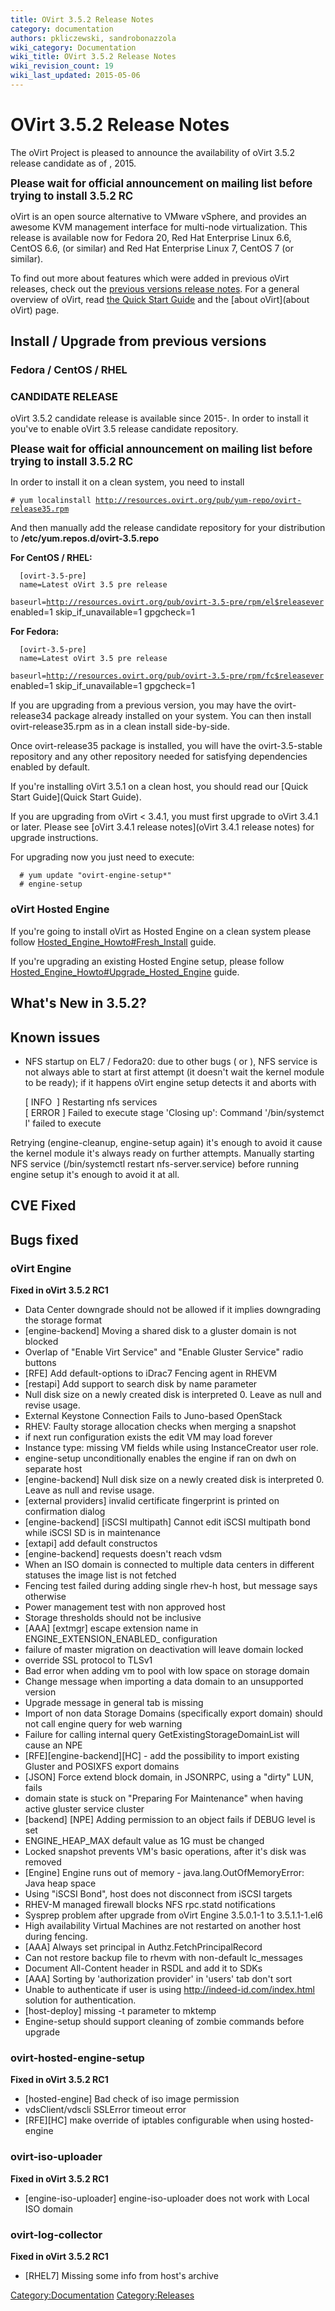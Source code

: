 ```yaml
---
title: OVirt 3.5.2 Release Notes
category: documentation
authors: pkliczewski, sandrobonazzola
wiki_category: Documentation
wiki_title: OVirt 3.5.2 Release Notes
wiki_revision_count: 19
wiki_last_updated: 2015-05-06
---
```


# OVirt 3.5.2 Release Notes

The oVirt Project is pleased to announce the availability of oVirt 3.5.2 release candidate as of <date>, 2015.

<big>**Please wait for official announcement on mailing list before trying to install 3.5.2 RC**</big>

oVirt is an open source alternative to VMware vSphere, and provides an awesome KVM management interface for multi-node virtualization. This release is available now for Fedora 20, Red Hat Enterprise Linux 6.6, CentOS 6.6, (or similar) and Red Hat Enterprise Linux 7, CentOS 7 (or similar).

To find out more about features which were added in previous oVirt releases, check out the [previous versions release notes](http://www.ovirt.org/Category:Releases). For a general overview of oVirt, read [ the Quick Start Guide](Quick_Start_Guide) and the [about oVirt](about oVirt) page.

## Install / Upgrade from previous versions

### Fedora / CentOS / RHEL

### CANDIDATE RELEASE

oVirt 3.5.2 candidate release is available since 2015-<date>. In order to install it you've to enable oVirt 3.5 release candidate repository.

<big>**Please wait for official announcement on mailing list before trying to install 3.5.2 RC**</big>

In order to install it on a clean system, you need to install

`# yum localinstall `[`http://resources.ovirt.org/pub/yum-repo/ovirt-release35.rpm`](http://resources.ovirt.org/pub/yum-repo/ovirt-release35.rpm)

And then manually add the release candidate repository for your distribution to **/etc/yum.repos.d/ovirt-3.5.repo**

**For CentOS / RHEL:**

      [ovirt-3.5-pre]
      name=Latest oVirt 3.5 pre release
`baseurl=`[`http://resources.ovirt.org/pub/ovirt-3.5-pre/rpm/el$releasever`](http://resources.ovirt.org/pub/ovirt-3.5-pre/rpm/el$releasever)
      enabled=1
      skip_if_unavailable=1
      gpgcheck=1

**For Fedora:**

      [ovirt-3.5-pre]
      name=Latest oVirt 3.5 pre release
`baseurl=`[`http://resources.ovirt.org/pub/ovirt-3.5-pre/rpm/fc$releasever`](http://resources.ovirt.org/pub/ovirt-3.5-pre/rpm/fc$releasever)
      enabled=1
      skip_if_unavailable=1
      gpgcheck=1

If you are upgrading from a previous version, you may have the ovirt-release34 package already installed on your system. You can then install ovirt-release35.rpm as in a clean install side-by-side.

Once ovirt-release35 package is installed, you will have the ovirt-3.5-stable repository and any other repository needed for satisfying dependencies enabled by default.

If you're installing oVirt 3.5.1 on a clean host, you should read our [Quick Start Guide](Quick Start Guide).

If you are upgrading from oVirt < 3.4.1, you must first upgrade to oVirt 3.4.1 or later. Please see [oVirt 3.4.1 release notes](oVirt 3.4.1 release notes) for upgrade instructions.

For upgrading now you just need to execute:

      # yum update "ovirt-engine-setup*"
      # engine-setup

### oVirt Hosted Engine

If you're going to install oVirt as Hosted Engine on a clean system please follow [Hosted_Engine_Howto#Fresh_Install](Hosted_Engine_Howto#Fresh_Install) guide.

If you're upgrading an existing Hosted Engine setup, please follow [Hosted_Engine_Howto#Upgrade_Hosted_Engine](Hosted_Engine_Howto#Upgrade_Hosted_Engine) guide.

## What's New in 3.5.2?

## Known issues

*   NFS startup on EL7 / Fedora20: due to other bugs ( or ), NFS service is not always able to start at first attempt (it doesn't wait the kernel module to be ready); if it happens oVirt engine setup detects it and aborts with

      [ INFO  ] Restarting nfs services
      [ ERROR ] Failed to execute stage 'Closing up': Command '/bin/systemctl' failed to execute

Retrying (engine-cleanup, engine-setup again) it's enough to avoid it cause the kernel module it's always ready on further attempts. Manually starting NFS service (/bin/systemctl restart nfs-server.service) before running engine setup it's enough to avoid it at all.

## CVE Fixed

## Bugs fixed

### oVirt Engine

**Fixed in oVirt 3.5.2 RC1**
 - Data Center downgrade should not be allowed if it implies downgrading the storage format
 - [engine-backend] Moving a shared disk to a gluster domain is not blocked
 - Overlap of "Enable Virt Service" and "Enable Gluster Service" radio buttons
 - [RFE] Add default-options to iDrac7 Fencing agent in RHEVM
 - [restapi] Add support to search disk by name parameter
 - Null disk size on a newly created disk is interpreted 0. Leave as null and revise usage.
 - External Keystone Connection Fails to Juno-based OpenStack
 - RHEV: Faulty storage allocation checks when merging a snapshot
 - if next run configuration exists the edit VM may load forever
 - Instance type: missing VM fields while using InstanceCreator user role.
 - engine-setup unconditionally enables the engine if ran on dwh on separate host
 - [engine-backend] Null disk size on a newly created disk is interpreted 0. Leave as null and revise usage.
 - [external providers] invalid certificate fingerprint is printed on confirmation dialog
 - [engine-backend] [iSCSI multipath] Cannot edit iSCSI multipath bond while iSCSI SD is in maintenance
 - [extapi] add default constructos
 - [engine-backend] requests doesn't reach vdsm
 - When an ISO domain is connected to multiple data centers in different statuses the image list is not fetched
 - Fencing test failed during adding single rhev-h host, but message says otherwise
 - Power management test with non approved host
 - Storage thresholds should not be inclusive
 - [AAA] [extmgr] escape extension name in ENGINE_EXTENSION_ENABLED_ configuration
 - failure of master migration on deactivation will leave domain locked
 - override SSL protocol to TLSv1
 - Bad error when adding vm to pool with low space on storage domain
 - Change message when importing a data domain to an unsupported version
 - Upgrade message in general tab is missing
 - Import of non data Storage Domains (specifically export domain) should not call engine query for web warning
 - Failure for calling internal query GetExistingStorageDomainList will cause an NPE
 - [RFE][engine-backend][HC] - add the possibility to import existing Gluster and POSIXFS export domains
 - [JSON] Force extend block domain, in JSONRPC, using a "dirty" LUN, fails
 - domain state is stuck on "Preparing For Maintenance" when having active gluster service cluster
 - [backend] [NPE] Adding permission to an object fails if DEBUG level is set
 - ENGINE_HEAP_MAX default value as 1G must be changed
 - Locked snapshot prevents VM's basic operations, after it's disk was removed
 - [Engine] Engine runs out of memory - java.lang.OutOfMemoryError: Java heap space
 - Using "iSCSI Bond", host does not disconnect from iSCSI targets
 - RHEV-M managed firewall blocks NFS rpc.statd notifications
 - Sysprep problem after upgrade from oVirt Engine 3.5.0.1-1 to 3.5.1.1-1.el6
 - High availability Virtual Machines are not restarted on another host during fencing.
 - [AAA] Always set principal in Authz.FetchPrincipalRecord
 - Can not restore backup file to rhevm with non-default lc_messages
 - Document All-Content header in RSDL and add it to SDKs
 - [AAA] Sorting by 'authorization provider' in 'users' tab don't sort
 - Unable to authenticate if user is using <http://indeed-id.com/index.html> solution for authentication.
 - [host-deploy] missing -t parameter to mktemp
 - Engine-setup should support cleaning of zombie commands before upgrade

### ovirt-hosted-engine-setup

**Fixed in oVirt 3.5.2 RC1**
 - [hosted-engine] Bad check of iso image permission
 - vdsClient/vdscli SSLError timeout error
 - [RFE][HC] make override of iptables configurable when using hosted-engine

### ovirt-iso-uploader

**Fixed in oVirt 3.5.2 RC1**
 - [engine-iso-uploader] engine-iso-uploader does not work with Local ISO domain

### ovirt-log-collector

**Fixed in oVirt 3.5.2 RC1**
 - [RHEL7] Missing some info from host's archive

<Category:Documentation> <Category:Releases>
